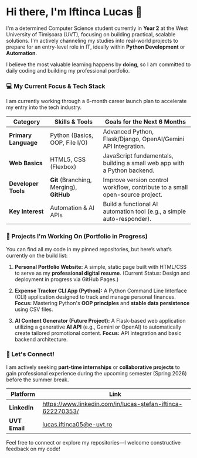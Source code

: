 # Hi there, I'm Iftinca Lucas 👋

I'm a determined Computer Science student currently in **Year 2** at the West University of Timișoara (UVT), focusing on building practical, scalable solutions. I'm actively channeling my studies into real-world projects to prepare for an entry-level role in IT, ideally within **Python Development** or **Automation**.

I believe the most valuable learning happens by **doing**, so I am committed to daily coding and building my professional portfolio.

### 💻 My Current Focus & Tech Stack

I am currently working through a 6-month career launch plan to accelerate my entry into the tech industry.

| Category | Skills & Tools | Goals for the Next 6 Months | 
 | ----- | ----- | ----- | 
| **Primary Language** | Python (Basics, OOP, File I/O) | Advanced Python, Flask/Django, OpenAI/Gemini API Integration. | 
| **Web Basics** | HTML5, CSS (Flexbox) | JavaScript fundamentals, building a small web app with a Python backend. | 
| **Developer Tools** | **Git** (Branching, Merging), **GitHub** | Improve version control workflow, contribute to a small open-source project. | 
| **Key Interest** | Automation & AI APIs | Build a functional AI automation tool (e.g., a simple auto-responder). | 

### 🌱 Projects I'm Working On (Portfolio in Progress)

You can find all my code in my pinned repositories, but here’s what’s currently on the build list:

1. **Personal Portfolio Website:** A simple, static page built with HTML/CSS to serve as my **professional digital resume**. (Current Status: Design and deployment in progress via GitHub Pages.)

2. **Expense Tracker CLI App (Python):** A Python Command Line Interface (CLI) application designed to track and manage personal finances. **Focus:** Mastering Python's **OOP principles** and **stable data persistence** using CSV files.

3. **AI Content Generator (Future Project):** A Flask-based web application utilizing a generative **AI API** (e.g., Gemini or OpenAI) to automatically create tailored promotional content. **Focus:** API integration and basic backend architecture.

### 🤝 Let's Connect!

I am actively seeking **part-time internships** or **collaborative projects** to gain professional experience during the upcoming semester (Spring 2026) before the summer break.

| Platform | Link | 
 | ----- | ----- | 
| **LinkedIn** | https://www.linkedin.com/in/lucas-ștefan-iftinca-622270353/ | 
| **UVT Email** | lucas.iftinca05@e-uvt.ro | 

Feel free to connect or explore my repositories—I welcome constructive feedback on my code!
